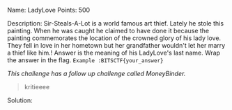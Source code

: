 Name: LadyLove 
Points: 500 

Description:
Sir-Steals-A-Lot is a world famous art thief. Lately he stole  this painting. When he was caught he claimed to have done it because the painting commemorates the location of the crowned glory of his lady love. They fell in love in her hometown but her grandfather wouldn't let her marry a thief like him.! Answer is the meaning of his LadyLove's last name.
Wrap the answer in the flag. 
`Example :BITSCTF{your_answer}`



*This challenge has a follow up challenge called MoneyBinder.*


>kritieeee 

Solution:
